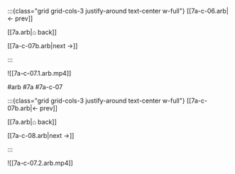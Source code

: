:::{class="grid grid-cols-3 justify-around text-center w-full"}
[[7a-c-06.arb|← prev]]

[[7a.arb|⌂ back]]

[[7a-c-07b.arb|next →]]

:::

![[7a-c-07.1.arb.mp4]]

#arb #7a #7a-c-07

:::{class="grid grid-cols-3 justify-around text-center w-full"}
[[7a-c-07b.arb|← prev]]

[[7a.arb|⌂ back]]

[[7a-c-08.arb|next →]]

:::

![[7a-c-07.2.arb.mp4]]


